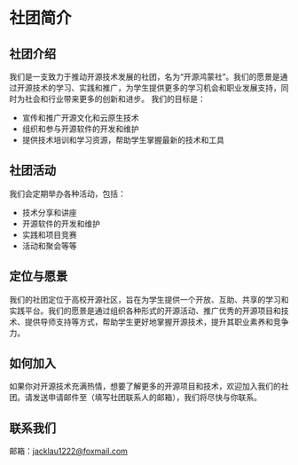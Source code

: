 # 社团简介
## 社团介绍
我们是一支致力于推动开源技术发展的社团，名为“开源鸿蒙社”。我们的愿景是通过开源技术的学习、实践和推广，为学生提供更多的学习机会和职业发展支持，同时为社会和行业带来更多的创新和进步。
我们的目标是：
- 宣传和推广开源文化和云原生技术
- 组织和参与开源软件的开发和维护
- 提供技术培训和学习资源，帮助学生掌握最新的技术和工具

## 社团活动
我们会定期举办各种活动，包括：

- 技术分享和讲座
- 开源软件的开发和维护
- 实践和项目竞赛
- 活动和聚会等等
## 定位与愿景
我们的社团定位于高校开源社区，旨在为学生提供一个开放、互助、共享的学习和实践平台。我们的愿景是通过组织各种形式的开源活动、推广优秀的开源项目和技术、提供导师支持等方式，帮助学生更好地掌握开源技术，提升其职业素养和竞争力。

## 如何加入
如果你对开源技术充满热情，想要了解更多的开源项目和技术，欢迎加入我们的社团。请发送申请邮件至（填写社团联系人的邮箱），我们将尽快与你联系。

## 联系我们
邮箱：jacklau1222@foxmail.com